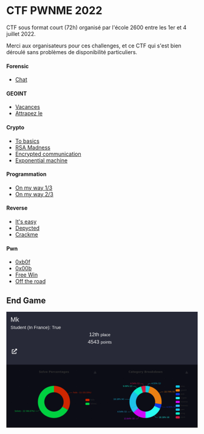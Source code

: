 # CTF PWNME 2022


CTF sous format court (72h) organisé par l'école 2600 entre les 1er et 4 juillet 2022.


Merci aux organisateurs pour ces challenges, et ce CTF qui s'est bien déroulé sans problèmes de disponibilité particuliers.


#### Forensic
- [Chat](forensic/cat_story)

#### GEOINT
- [Vacances](geoint/vacances)
- [Attrapez le](geoint/attrapez_le)

#### Crypto
- [To basics](crypto/to_basics)
- [RSA Madness](crypto/rsa_madness)
- [Encrypted communication](crypto/crypted_com)
- [Exponential machine](crypto/exponential_machine)

#### Programmation
- [On my way 1/3](prog/way_1)
- [On my way 2/3](prog/way_2)

#### Reverse
- [It's easy](reverse/easy)
- [Depycted](reverse/depycted)
- [Crackme](reverse/crackme)

#### Pwn
- [0xb0f](pwn/0xb0f)
- [0x00b](pwn/0x00b)
- [Free Win](pwn/free_win)
- [Off the road](pwn/off_road)


## End Game

<p align="center">
  <img src="img/score.png" />
</p>
